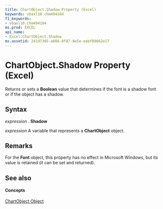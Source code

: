 ```yaml
---
title: ChartObject.Shadow Property (Excel)
keywords: vbaxl10.chm494104
f1_keywords:
- vbaxl10.chm494104
ms.prod: EXCEL
api_name:
- Excel.ChartObject.Shadow
ms.assetid: 241d7365-a666-8f87-8e5e-eebf89662e17
---
```



# ChartObject.Shadow Property (Excel)

Returns or sets a  **Boolean** value that determines if the font is a shadow font or if the object has a shadow.


## Syntax

 _expression_ . **Shadow**

 _expression_ A variable that represents a **ChartObject** object.


## Remarks

For the  **Font** object, this property has no effect in Microsoft Windows, but its value is retained (it can be set and returned).


## See also


#### Concepts


[ChartObject Object](chartobject-object-excel.md)

